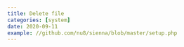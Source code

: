 ```yaml
---
title: Delete file
categories: [system]
date: 2020-09-11
example: //github.com/nu8/sienna/blob/master/setup.php
---
```

